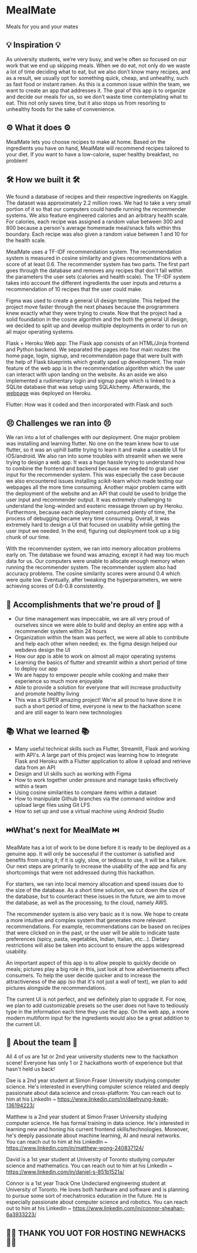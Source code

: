# MealMate
Meals for you and your mates

## 💡 Inspiration 💡

As university students, we’re very busy, and we’re often so focused on our work that we end up skipping meals. When we do eat, not only do we waste a lot of time deciding what to eat, but we also don’t know many recipes, and as a result, we usually opt for something quick, cheap, and unhealthy, such as fast food or instant ramen. As this is a common issue within the team, we want to create an app that addresses it. The goal of this app is to organize and decide our meals for us, so we don’t waste time contemplating what to eat. This not only saves time, but it also stops us from resorting to unhealthy foods for the sake of convenience. 


## ⚙️ What it does ⚙️

MealMate lets you choose recipes to make at home. Based on the ingredients you have on hand, MealMate will recommend recipes tailored to your diet. If you want to have a low-calorie, super healthy breakfast, no problem!


## 🛠️ How we built it 🛠️

We found a database of recipes and their respective ingredients on Kaggle. The dataset was approximately 2.2 million rows. We had to take a very small portion of it so that our computers could handle running the recommender systems. We also feature engineered calories and an arbitrary health scale. For calories, each recipe was assigned a random value between 300 and 800 because a person's average homemade meal/snack falls within this boundary. Each recipe was also given a random value between 1 and 10 for the health scale. 

MealMate uses a TF-IDF recommendation system. The recommendation system is measured in cosine similarity and gives recommendations with a score of at least 0.6. The recommender system has two parts. The first part goes through the database and removes any recipes that don't fall within the parameters the user sets (calories and health scale). The TF-IDF system takes into account the different 
ingredients the user inputs and returns a recommendation of 10 recipes that the user could make. 

Figma was used to create a general UI design template. This helped the project move faster through the next phases because the programmers knew exactly what they were trying to create.
Now that the project had a solid foundation in the cosine algorithm and the both the general UI design, we decided to split up and develop multiple deployments in order to run on all major operating systems. 

Flask + Heroku Web app: The Flask app consists of an HTML/Jinja frontend and Python backend. We separated the pages into four main routes: the home page, login, signup, and recommendation page that were built with the help of Flask blueprints which greatly sped up development. The main feature of the web app is in the recommendation algorithm which the user can interact with upon landing on the website. As an aside we also implemented a rudimentary login and signup page which is linked to a SQLite database that was setup using SQLAlchemy. Afterwards, the [webpage](https://mealmate-flask.herokuapp.com/) was deployed on Heroku.

Flutter: How was it coded and then incorporated with Flask and such


## 😣  Challenges we ran into 😣

We ran into a lot of challenges with our deployment. One major problem was installing and learning flutter. No one on the team knew how to use flutter, so it was an uphill battle trying to learn it and make a useable UI for iOS/android. We also ran into some troubles with streamlit when we were trying to design a web app. It was a huge hassle trying to understand how to combine the frontend and backend because we needed to grab user input for the recommender system. This was especially the case because we also encountered issues installing scikit-learn which made testing our webpages all the more time consuming. Another major problem came with the deployment of the website and an API that could be used to bridge the user input and recommender output. It was extremely challenging to understand the long-winded and esoteric message thrown up by Heroku. Furthermore, because each deployment consumed plenty of time, the process of debugging became very time consuming. Overall, it was extremely hard to design a UI that focused on usability while getting the user input we needed. In the end, figuring out deployment took up a big chunk of our time. 

With the recommender system, we ran into memory allocation problems early on. The database we found was amazing, except it had way too much data for us. Our computers were unable to allocate enough memory when running the recommender system. The recommender system also had accuracy problems. The cosine similarity scores were around 0.4 which were quite low. Eventually, after tweaking the hyperparameters, we were achieving scores of 0.6-0.8 consistently. 


## 🎉 Accomplishments that we're proud of 🎉

- Our time management was impeccable, we are all very proud of ourselves since we were able to build and deploy an entire app with a recommender system within 24 hours
- Organization within the team was perfect, we were all able to contribute and help each other when needed; ex. the figma design helped our webdevs design the UI
- How our app is able to work on almost all major operating systems
- Learning the basics of flutter and streamlit within a short period of time to deploy our app
- We are happy to empower people while cooking and make their experience so much more enjoyable
- Able to provide a solution for everyone that will increase productivity and promote healthy living 
- This was a SUPER amazing project! We're all proud to have done it in such a short period of time, everyone is new to the hackathon scene and are still eager to learn new technologies  


## 📚 What we learned 📚

- Many useful technical skills such as Flutter, Streamlit, Flask and working with API's. A large part of this project was learning how to integrate Flask and Heroku with a Flutter application to allow it upload and retrieve data from an API
- Design and UI skills such as working with Figma
- How to work together under pressure and manage tasks effectively within a team
- Using cosine similarities to compare items within a dataset
- How to manipulate Github branches via the command window and upload large files using Git LFS
- How to set up and use a virtual machine using Android Studio


## ⏭️What's next for MealMate ⏭️

MealMate has a lot of work to be done before it is ready to be deployed as a genuine app. It will only be successful if the customer is satisfied and benefits from using it; if it is ugly, slow, or tedious to use, it will be a failure. Our next steps are primarily to increase the usability of the app and fix any shortcomings that were not addressed during this hackathon.

For starters, we ran into local memory allocation and speed issues due to the size of the database. As a short time solution, we cut down the size of the database, but to counteract these issues in the future, we aim to move the database, as well as the processing, to the cloud, namely AWS.

The recommender system is also very basic as it is now. We hope to create a more intuitive and complex system that generates more relevant recommendations. For example, recommendations can be based on recipes that were clicked on in the past, or the user will be able to indicate taste preferences (spicy, pasta, vegetables, Indian, Italian, etc...). Dietary restrictions will also be taken into account to ensure the apps widespread usability.

An important aspect of this app is to allow people to quickly decide on meals; pictures play a big role in this, just look at how advertisements affect consumers. To help the user decide quicker and to increase the attractiveness of the app (so that it's not just a wall of text), we plan to add pictures alongside the recommendations.

The current UI is not perfect, and we definitely plan to upgrade it. For now, we plan to add customizable presets so the user does not have to tediously type in the information each time they use the app. On the web app, a more modern multiform input for the ingredients would also be a great addition to the current UI. 

## 🎁 About the team 🎁

All 4 of us are 1st or 2nd year university students new to the hackathon scene! Everyone has only 1 or 2 hackathons worth of experience but that hasn't held us back! 

Dae is a 2nd year student at Simon Fraser University studying computer science. He's interested in everything computer science related and deeply passionate about data science and cross-platform. You can reach out to him at his LinkedIn ~ https://www.linkedin.com/in/daehyung-kwak-136194223/

Matthew is a 2nd year student at Simon Fraser University studying computer science. He has formal training in data science. He's interested in learning new and honing his current frontend skills/technologies. Moreover, he's deeply passionate about machine learning, AI and neural networks. You can reach out to him at his LinkedIn ~ https://www.linkedin.com/in/matthew-wong-240837124/

David is a 1st year student at University of Toronto studying computer science and mathematics. You can reach out to him at his LinkedIn ~ https://www.linkedin.com/in/daniel-s-851b1521a/

Connor is a 1st year Track One Undeclared engineering student at University of Toronto. He loves both hardware and software and is planning to pursue some sort of mechatronics education in the future. He is especially passionate about computer science and robotics. You can reach out to him at his LinkedIn ~ https://www.linkedin.com/in/connor-sheahan-6a3933223/

## 🥳🎉 THANK YOU UOT FOR HOSTING NEWHACKS 🥳🎉
